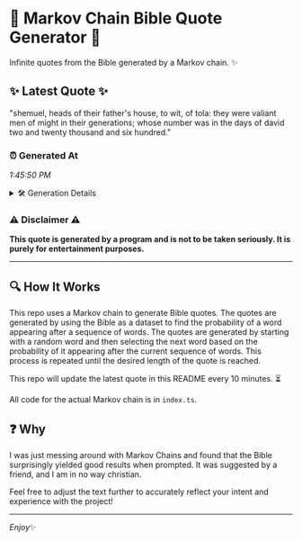 # 📖 Markov Chain Bible Quote Generator 📖

Infinite quotes from the Bible generated by a Markov chain. ✨

## ✨ Latest Quote ✨
"shemuel, heads of their father's house, to wit, of tola: they were valiant men of might in their generations; whose number was in the days of david two and twenty thousand and six hundred."

### ⏰ Generated At
*1:45:50 PM*

<details>
    <summary>🛠️ Generation Details</summary>
    <p>
        <strong>🌱 Seed:</strong> shemuel,<br>
        <strong>🔄 Iterations:</strong> 33<br>
        <strong>📜 Context History:</strong><br>[ shemuel, ]: heads<br>[ shemuel,, heads ]: of<br>[ shemuel,, heads, of ]: their<br>[ shemuel,, heads, of, their ]: father's<br>[ shemuel,, heads, of, their, father's ]: house,<br>[ shemuel,, heads, of, their, father's, house, ]: to<br>[ heads, of, their, father's, house,, to ]: wit,<br>[ of, their, father's, house,, to, wit, ]: of<br>[ their, father's, house,, to, wit,, of ]: tola:<br>[ father's, house,, to, wit,, of, tola: ]: they<br>[ house,, to, wit,, of, tola:, they ]: were<br>[ to, wit,, of, tola:, they, were ]: valiant<br>[ wit,, of, tola:, they, were, valiant ]: men<br>[ of, tola:, they, were, valiant, men ]: of<br>[ tola:, they, were, valiant, men, of ]: might<br>[ they, were, valiant, men, of, might ]: in<br>[ were, valiant, men, of, might, in ]: their<br>[ valiant, men, of, might, in, their ]: generations;<br>[ men, of, might, in, their, generations; ]: whose<br>[ of, might, in, their, generations;, whose ]: number<br>[ might, in, their, generations;, whose, number ]: was<br>[ in, their, generations;, whose, number, was ]: in<br>[ their, generations;, whose, number, was, in ]: the<br>[ generations;, whose, number, was, in, the ]: days<br>[ whose, number, was, in, the, days ]: of<br>[ number, was, in, the, days, of ]: david<br>[ was, in, the, days, of, david ]: two<br>[ in, the, days, of, david, two ]: and<br>[ the, days, of, david, two, and ]: twenty<br>[ days, of, david, two, and, twenty ]: thousand<br>[ of, david, two, and, twenty, thousand ]: and<br>[ david, two, and, twenty, thousand, and ]: six<br>[ two, and, twenty, thousand, and, six ]: hundred.<br>
    </p>
</details>

### ⚠️ Disclaimer ⚠️
**This quote is generated by a program and is not to be taken seriously. It is purely for entertainment purposes.**

---

## 🔍 How It Works

This repo uses a Markov chain to generate Bible quotes. The quotes are generated by using the Bible as a dataset to find the probability of a word appearing after a sequence of words. The quotes are generated by starting with a random word and then selecting the next word based on the probability of it appearing after the current sequence of words. This process is repeated until the desired length of the quote is reached.

This repo will update the latest quote in this README every 10 minutes. ⏳

All code for the actual Markov chain is in `index.ts`.

## ❓ Why

I was just messing around with Markov Chains and found that the Bible surprisingly yielded good results when prompted. 
It was suggested by a friend, and I am in no way christian.

Feel free to adjust the text further to accurately reflect your intent and experience with the project!

---

*Enjoy*✨
